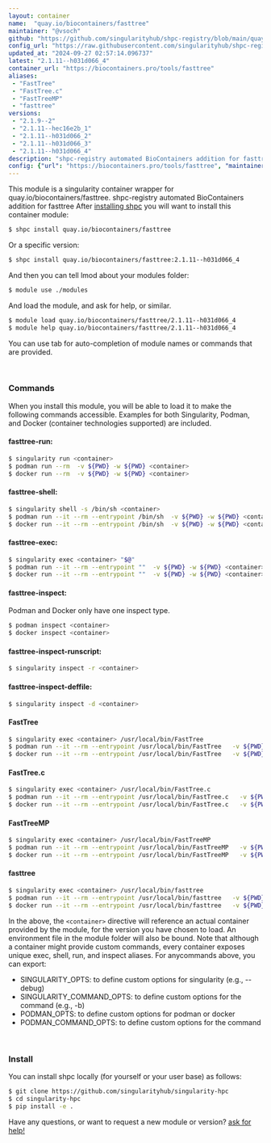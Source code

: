 ```yaml
---
layout: container
name:  "quay.io/biocontainers/fasttree"
maintainer: "@vsoch"
github: "https://github.com/singularityhub/shpc-registry/blob/main/quay.io/biocontainers/fasttree/container.yaml"
config_url: "https://raw.githubusercontent.com/singularityhub/shpc-registry/main/quay.io/biocontainers/fasttree/container.yaml"
updated_at: "2024-09-27 02:57:14.096737"
latest: "2.1.11--h031d066_4"
container_url: "https://biocontainers.pro/tools/fasttree"
aliases:
 - "FastTree"
 - "FastTree.c"
 - "FastTreeMP"
 - "fasttree"
versions:
 - "2.1.9--2"
 - "2.1.11--hec16e2b_1"
 - "2.1.11--h031d066_2"
 - "2.1.11--h031d066_3"
 - "2.1.11--h031d066_4"
description: "shpc-registry automated BioContainers addition for fasttree"
config: {"url": "https://biocontainers.pro/tools/fasttree", "maintainer": "@vsoch", "description": "shpc-registry automated BioContainers addition for fasttree", "latest": {"2.1.11--h031d066_4": "sha256:e60ee7c01b3c60efdc1fea9a05554d0867be9dccef91ab01d0209f675ede96df"}, "tags": {"2.1.9--2": "sha256:1ba40dd44d1185648df082abd3b9ce18887b02cdbd40482ccf952d317e6d40e7", "2.1.11--hec16e2b_1": "sha256:1e93e85fa7d768b9f80379ed14eaa03258487b73520537944029897347f2e38b", "2.1.11--h031d066_2": "sha256:054af636c18055bb38ff7f255e1cdefad891e173b0fc520d5334a5277be38dd9", "2.1.11--h031d066_3": "sha256:48f15c1c59bd01b4061426162bca87564d25f724c14a01a95399508e9015f3d0", "2.1.11--h031d066_4": "sha256:e60ee7c01b3c60efdc1fea9a05554d0867be9dccef91ab01d0209f675ede96df"}, "docker": "quay.io/biocontainers/fasttree", "aliases": {"FastTree": "/usr/local/bin/FastTree", "FastTree.c": "/usr/local/bin/FastTree.c", "FastTreeMP": "/usr/local/bin/FastTreeMP", "fasttree": "/usr/local/bin/fasttree"}}
---
```


This module is a singularity container wrapper for quay.io/biocontainers/fasttree.
shpc-registry automated BioContainers addition for fasttree
After [installing shpc](#install) you will want to install this container module:


```bash
$ shpc install quay.io/biocontainers/fasttree
```

Or a specific version:

```bash
$ shpc install quay.io/biocontainers/fasttree:2.1.11--h031d066_4
```

And then you can tell lmod about your modules folder:

```bash
$ module use ./modules
```

And load the module, and ask for help, or similar.

```bash
$ module load quay.io/biocontainers/fasttree/2.1.11--h031d066_4
$ module help quay.io/biocontainers/fasttree/2.1.11--h031d066_4
```

You can use tab for auto-completion of module names or commands that are provided.

<br>

### Commands

When you install this module, you will be able to load it to make the following commands accessible.
Examples for both Singularity, Podman, and Docker (container technologies supported) are included.

#### fasttree-run:

```bash
$ singularity run <container>
$ podman run --rm  -v ${PWD} -w ${PWD} <container>
$ docker run --rm  -v ${PWD} -w ${PWD} <container>
```

#### fasttree-shell:

```bash
$ singularity shell -s /bin/sh <container>
$ podman run --it --rm --entrypoint /bin/sh  -v ${PWD} -w ${PWD} <container>
$ docker run --it --rm --entrypoint /bin/sh  -v ${PWD} -w ${PWD} <container>
```

#### fasttree-exec:

```bash
$ singularity exec <container> "$@"
$ podman run --it --rm --entrypoint ""  -v ${PWD} -w ${PWD} <container> "$@"
$ docker run --it --rm --entrypoint ""  -v ${PWD} -w ${PWD} <container> "$@"
```

#### fasttree-inspect:

Podman and Docker only have one inspect type.

```bash
$ podman inspect <container>
$ docker inspect <container>
```

#### fasttree-inspect-runscript:

```bash
$ singularity inspect -r <container>
```

#### fasttree-inspect-deffile:

```bash
$ singularity inspect -d <container>
```


#### FastTree

```bash
$ singularity exec <container> /usr/local/bin/FastTree
$ podman run --it --rm --entrypoint /usr/local/bin/FastTree   -v ${PWD} -w ${PWD} <container> -c " $@"
$ docker run --it --rm --entrypoint /usr/local/bin/FastTree   -v ${PWD} -w ${PWD} <container> -c " $@"
```


#### FastTree.c

```bash
$ singularity exec <container> /usr/local/bin/FastTree.c
$ podman run --it --rm --entrypoint /usr/local/bin/FastTree.c   -v ${PWD} -w ${PWD} <container> -c " $@"
$ docker run --it --rm --entrypoint /usr/local/bin/FastTree.c   -v ${PWD} -w ${PWD} <container> -c " $@"
```


#### FastTreeMP

```bash
$ singularity exec <container> /usr/local/bin/FastTreeMP
$ podman run --it --rm --entrypoint /usr/local/bin/FastTreeMP   -v ${PWD} -w ${PWD} <container> -c " $@"
$ docker run --it --rm --entrypoint /usr/local/bin/FastTreeMP   -v ${PWD} -w ${PWD} <container> -c " $@"
```


#### fasttree

```bash
$ singularity exec <container> /usr/local/bin/fasttree
$ podman run --it --rm --entrypoint /usr/local/bin/fasttree   -v ${PWD} -w ${PWD} <container> -c " $@"
$ docker run --it --rm --entrypoint /usr/local/bin/fasttree   -v ${PWD} -w ${PWD} <container> -c " $@"
```



In the above, the `<container>` directive will reference an actual container provided
by the module, for the version you have chosen to load. An environment file in the
module folder will also be bound. Note that although a container
might provide custom commands, every container exposes unique exec, shell, run, and
inspect aliases. For anycommands above, you can export:

 - SINGULARITY_OPTS: to define custom options for singularity (e.g., --debug)
 - SINGULARITY_COMMAND_OPTS: to define custom options for the command (e.g., -b)
 - PODMAN_OPTS: to define custom options for podman or docker
 - PODMAN_COMMAND_OPTS: to define custom options for the command

<br>

### Install

You can install shpc locally (for yourself or your user base) as follows:

```bash
$ git clone https://github.com/singularityhub/singularity-hpc
$ cd singularity-hpc
$ pip install -e .
```

Have any questions, or want to request a new module or version? [ask for help!](https://github.com/singularityhub/singularity-hpc/issues)